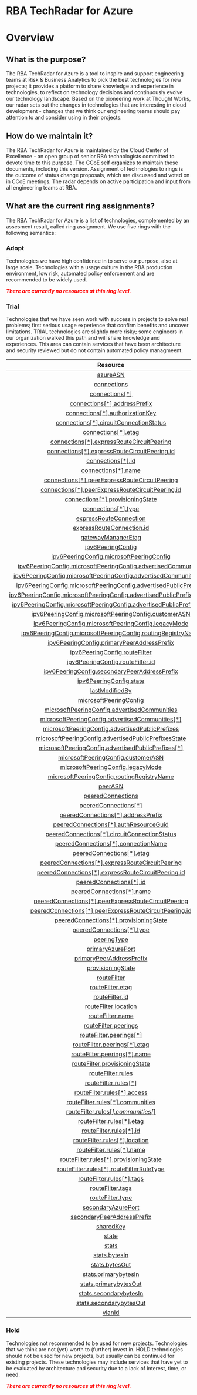 
RBA TechRadar for Azure
=======================

# Overview

## What is the purpose?


The RBA TechRadar for Azure is a tool to inspire and support engineering teams at Risk & Business Analytics to pick the best technologies for new projects; it provides a platform to share knowledge and experience in technologies, to reflect on technology decisions and continuously evolve our technology landscape.  Based on the pioneering work at Thought Works, our radar sets out the changes in technologies that are interesting in cloud development - changes that we think our engineering teams should pay attention to and consider using in their projects.
## How do we maintain it?


The RBA TechRadar for Azure is maintained by the Cloud Center of Excellence - an open group of senior RBA technologists committed to devote time to this purpose.  The CCoE self organizes to maintain these documents, including this version.  Assignment of technologies to rings is the outcome of status change proposals, which are discussed and voted on in CCoE meetings.  The radar depends on active participation and input from all engineering teams at RBA.
## What are the current ring assignments?


The RBA TechRadar for Azure is a list of technologies, complemented by an assesment result, called ring assignment.  We use five rings with the following semantics:
### Adopt


Technologies we have high confidence in to serve our purpose, also at large scale.  Technologies with a usage culture in the RBA production environment, low risk, automated policy enforcement and are recommended to be widely used.  
  
***<font color="red"> There are currently no resources at this ring level. </font>***
### Trial


Technologies that we have seen work with success in projects to solve real problems;  first serious usage experience that confirm benefits and uncover limitations.  TRIAL technologies are slightly more risky; some engineers in our organization walked this path and will share knowledge and experiences.  This area can contain services that have been architecture and security reviewed but do not contain automated policy managmeent.  

|Resource|Description|Path|Status|
| :---: | :---: | :---: | :---: |
|[azureASN](https://github.com/openrba/python-azure-techradar/blob/master/Microsoft.Network/expressRouteCircuits/peerings/azureASN/README.md)|UNKNOWN|Microsoft.Network/expressRouteCircuits/peerings/azureASN|TRIAL|
|[connections](https://github.com/openrba/python-azure-techradar/blob/master/Microsoft.Network/expressRouteCircuits/peerings/connections/README.md)|UNKNOWN|Microsoft.Network/expressRouteCircuits/peerings/connections|TRIAL|
|[connections[*]](https://github.com/openrba/python-azure-techradar/blob/master/Microsoft.Network/expressRouteCircuits/peerings/connections[*]/README.md)|UNKNOWN|Microsoft.Network/expressRouteCircuits/peerings/connections[*]|TRIAL|
|[connections[*].addressPrefix](https://github.com/openrba/python-azure-techradar/blob/master/Microsoft.Network/expressRouteCircuits/peerings/connections[*].addressPrefix/README.md)|UNKNOWN|Microsoft.Network/expressRouteCircuits/peerings/connections[*].addressPrefix|TRIAL|
|[connections[*].authorizationKey](https://github.com/openrba/python-azure-techradar/blob/master/Microsoft.Network/expressRouteCircuits/peerings/connections[*].authorizationKey/README.md)|UNKNOWN|Microsoft.Network/expressRouteCircuits/peerings/connections[*].authorizationKey|TRIAL|
|[connections[*].circuitConnectionStatus](https://github.com/openrba/python-azure-techradar/blob/master/Microsoft.Network/expressRouteCircuits/peerings/connections[*].circuitConnectionStatus/README.md)|UNKNOWN|Microsoft.Network/expressRouteCircuits/peerings/connections[*].circuitConnectionStatus|TRIAL|
|[connections[*].etag](https://github.com/openrba/python-azure-techradar/blob/master/Microsoft.Network/expressRouteCircuits/peerings/connections[*].etag/README.md)|UNKNOWN|Microsoft.Network/expressRouteCircuits/peerings/connections[*].etag|TRIAL|
|[connections[*].expressRouteCircuitPeering](https://github.com/openrba/python-azure-techradar/blob/master/Microsoft.Network/expressRouteCircuits/peerings/connections[*].expressRouteCircuitPeering/README.md)|UNKNOWN|Microsoft.Network/expressRouteCircuits/peerings/connections[*].expressRouteCircuitPeering|TRIAL|
|[connections[*].expressRouteCircuitPeering.id](https://github.com/openrba/python-azure-techradar/blob/master/Microsoft.Network/expressRouteCircuits/peerings/connections[*].expressRouteCircuitPeering.id/README.md)|UNKNOWN|Microsoft.Network/expressRouteCircuits/peerings/connections[*].expressRouteCircuitPeering.id|TRIAL|
|[connections[*].id](https://github.com/openrba/python-azure-techradar/blob/master/Microsoft.Network/expressRouteCircuits/peerings/connections[*].id/README.md)|UNKNOWN|Microsoft.Network/expressRouteCircuits/peerings/connections[*].id|TRIAL|
|[connections[*].name](https://github.com/openrba/python-azure-techradar/blob/master/Microsoft.Network/expressRouteCircuits/peerings/connections[*].name/README.md)|UNKNOWN|Microsoft.Network/expressRouteCircuits/peerings/connections[*].name|TRIAL|
|[connections[*].peerExpressRouteCircuitPeering](https://github.com/openrba/python-azure-techradar/blob/master/Microsoft.Network/expressRouteCircuits/peerings/connections[*].peerExpressRouteCircuitPeering/README.md)|UNKNOWN|Microsoft.Network/expressRouteCircuits/peerings/connections[*].peerExpressRouteCircuitPeering|TRIAL|
|[connections[*].peerExpressRouteCircuitPeering.id](https://github.com/openrba/python-azure-techradar/blob/master/Microsoft.Network/expressRouteCircuits/peerings/connections[*].peerExpressRouteCircuitPeering.id/README.md)|UNKNOWN|Microsoft.Network/expressRouteCircuits/peerings/connections[*].peerExpressRouteCircuitPeering.id|TRIAL|
|[connections[*].provisioningState](https://github.com/openrba/python-azure-techradar/blob/master/Microsoft.Network/expressRouteCircuits/peerings/connections[*].provisioningState/README.md)|UNKNOWN|Microsoft.Network/expressRouteCircuits/peerings/connections[*].provisioningState|TRIAL|
|[connections[*].type](https://github.com/openrba/python-azure-techradar/blob/master/Microsoft.Network/expressRouteCircuits/peerings/connections[*].type/README.md)|UNKNOWN|Microsoft.Network/expressRouteCircuits/peerings/connections[*].type|TRIAL|
|[expressRouteConnection](https://github.com/openrba/python-azure-techradar/blob/master/Microsoft.Network/expressRouteCircuits/peerings/expressRouteConnection/README.md)|UNKNOWN|Microsoft.Network/expressRouteCircuits/peerings/expressRouteConnection|TRIAL|
|[expressRouteConnection.id](https://github.com/openrba/python-azure-techradar/blob/master/Microsoft.Network/expressRouteCircuits/peerings/expressRouteConnection.id/README.md)|UNKNOWN|Microsoft.Network/expressRouteCircuits/peerings/expressRouteConnection.id|TRIAL|
|[gatewayManagerEtag](https://github.com/openrba/python-azure-techradar/blob/master/Microsoft.Network/expressRouteCircuits/peerings/gatewayManagerEtag/README.md)|UNKNOWN|Microsoft.Network/expressRouteCircuits/peerings/gatewayManagerEtag|TRIAL|
|[ipv6PeeringConfig](https://github.com/openrba/python-azure-techradar/blob/master/Microsoft.Network/expressRouteCircuits/peerings/ipv6PeeringConfig/README.md)|UNKNOWN|Microsoft.Network/expressRouteCircuits/peerings/ipv6PeeringConfig|TRIAL|
|[ipv6PeeringConfig.microsoftPeeringConfig](https://github.com/openrba/python-azure-techradar/blob/master/Microsoft.Network/expressRouteCircuits/peerings/ipv6PeeringConfig.microsoftPeeringConfig/README.md)|UNKNOWN|Microsoft.Network/expressRouteCircuits/peerings/ipv6PeeringConfig.microsoftPeeringConfig|TRIAL|
|[ipv6PeeringConfig.microsoftPeeringConfig.advertisedCommunities](https://github.com/openrba/python-azure-techradar/blob/master/Microsoft.Network/expressRouteCircuits/peerings/ipv6PeeringConfig.microsoftPeeringConfig.advertisedCommunities/README.md)|UNKNOWN|Microsoft.Network/expressRouteCircuits/peerings/ipv6PeeringConfig.microsoftPeeringConfig.advertisedCommunities|TRIAL|
|[ipv6PeeringConfig.microsoftPeeringConfig.advertisedCommunities[*]](https://github.com/openrba/python-azure-techradar/blob/master/Microsoft.Network/expressRouteCircuits/peerings/ipv6PeeringConfig.microsoftPeeringConfig.advertisedCommunities[*]/README.md)|UNKNOWN|Microsoft.Network/expressRouteCircuits/peerings/ipv6PeeringConfig.microsoftPeeringConfig.advertisedCommunities[*]|TRIAL|
|[ipv6PeeringConfig.microsoftPeeringConfig.advertisedPublicPrefixes](https://github.com/openrba/python-azure-techradar/blob/master/Microsoft.Network/expressRouteCircuits/peerings/ipv6PeeringConfig.microsoftPeeringConfig.advertisedPublicPrefixes/README.md)|UNKNOWN|Microsoft.Network/expressRouteCircuits/peerings/ipv6PeeringConfig.microsoftPeeringConfig.advertisedPublicPrefixes|TRIAL|
|[ipv6PeeringConfig.microsoftPeeringConfig.advertisedPublicPrefixesState](https://github.com/openrba/python-azure-techradar/blob/master/Microsoft.Network/expressRouteCircuits/peerings/ipv6PeeringConfig.microsoftPeeringConfig.advertisedPublicPrefixesState/README.md)|UNKNOWN|Microsoft.Network/expressRouteCircuits/peerings/ipv6PeeringConfig.microsoftPeeringConfig.advertisedPublicPrefixesState|TRIAL|
|[ipv6PeeringConfig.microsoftPeeringConfig.advertisedPublicPrefixes[*]](https://github.com/openrba/python-azure-techradar/blob/master/Microsoft.Network/expressRouteCircuits/peerings/ipv6PeeringConfig.microsoftPeeringConfig.advertisedPublicPrefixes[*]/README.md)|UNKNOWN|Microsoft.Network/expressRouteCircuits/peerings/ipv6PeeringConfig.microsoftPeeringConfig.advertisedPublicPrefixes[*]|TRIAL|
|[ipv6PeeringConfig.microsoftPeeringConfig.customerASN](https://github.com/openrba/python-azure-techradar/blob/master/Microsoft.Network/expressRouteCircuits/peerings/ipv6PeeringConfig.microsoftPeeringConfig.customerASN/README.md)|UNKNOWN|Microsoft.Network/expressRouteCircuits/peerings/ipv6PeeringConfig.microsoftPeeringConfig.customerASN|TRIAL|
|[ipv6PeeringConfig.microsoftPeeringConfig.legacyMode](https://github.com/openrba/python-azure-techradar/blob/master/Microsoft.Network/expressRouteCircuits/peerings/ipv6PeeringConfig.microsoftPeeringConfig.legacyMode/README.md)|UNKNOWN|Microsoft.Network/expressRouteCircuits/peerings/ipv6PeeringConfig.microsoftPeeringConfig.legacyMode|TRIAL|
|[ipv6PeeringConfig.microsoftPeeringConfig.routingRegistryName](https://github.com/openrba/python-azure-techradar/blob/master/Microsoft.Network/expressRouteCircuits/peerings/ipv6PeeringConfig.microsoftPeeringConfig.routingRegistryName/README.md)|UNKNOWN|Microsoft.Network/expressRouteCircuits/peerings/ipv6PeeringConfig.microsoftPeeringConfig.routingRegistryName|TRIAL|
|[ipv6PeeringConfig.primaryPeerAddressPrefix](https://github.com/openrba/python-azure-techradar/blob/master/Microsoft.Network/expressRouteCircuits/peerings/ipv6PeeringConfig.primaryPeerAddressPrefix/README.md)|UNKNOWN|Microsoft.Network/expressRouteCircuits/peerings/ipv6PeeringConfig.primaryPeerAddressPrefix|TRIAL|
|[ipv6PeeringConfig.routeFilter](https://github.com/openrba/python-azure-techradar/blob/master/Microsoft.Network/expressRouteCircuits/peerings/ipv6PeeringConfig.routeFilter/README.md)|UNKNOWN|Microsoft.Network/expressRouteCircuits/peerings/ipv6PeeringConfig.routeFilter|TRIAL|
|[ipv6PeeringConfig.routeFilter.id](https://github.com/openrba/python-azure-techradar/blob/master/Microsoft.Network/expressRouteCircuits/peerings/ipv6PeeringConfig.routeFilter.id/README.md)|UNKNOWN|Microsoft.Network/expressRouteCircuits/peerings/ipv6PeeringConfig.routeFilter.id|TRIAL|
|[ipv6PeeringConfig.secondaryPeerAddressPrefix](https://github.com/openrba/python-azure-techradar/blob/master/Microsoft.Network/expressRouteCircuits/peerings/ipv6PeeringConfig.secondaryPeerAddressPrefix/README.md)|UNKNOWN|Microsoft.Network/expressRouteCircuits/peerings/ipv6PeeringConfig.secondaryPeerAddressPrefix|TRIAL|
|[ipv6PeeringConfig.state](https://github.com/openrba/python-azure-techradar/blob/master/Microsoft.Network/expressRouteCircuits/peerings/ipv6PeeringConfig.state/README.md)|UNKNOWN|Microsoft.Network/expressRouteCircuits/peerings/ipv6PeeringConfig.state|TRIAL|
|[lastModifiedBy](https://github.com/openrba/python-azure-techradar/blob/master/Microsoft.Network/expressRouteCircuits/peerings/lastModifiedBy/README.md)|UNKNOWN|Microsoft.Network/expressRouteCircuits/peerings/lastModifiedBy|TRIAL|
|[microsoftPeeringConfig](https://github.com/openrba/python-azure-techradar/blob/master/Microsoft.Network/expressRouteCircuits/peerings/microsoftPeeringConfig/README.md)|UNKNOWN|Microsoft.Network/expressRouteCircuits/peerings/microsoftPeeringConfig|TRIAL|
|[microsoftPeeringConfig.advertisedCommunities](https://github.com/openrba/python-azure-techradar/blob/master/Microsoft.Network/expressRouteCircuits/peerings/microsoftPeeringConfig.advertisedCommunities/README.md)|UNKNOWN|Microsoft.Network/expressRouteCircuits/peerings/microsoftPeeringConfig.advertisedCommunities|TRIAL|
|[microsoftPeeringConfig.advertisedCommunities[*]](https://github.com/openrba/python-azure-techradar/blob/master/Microsoft.Network/expressRouteCircuits/peerings/microsoftPeeringConfig.advertisedCommunities[*]/README.md)|UNKNOWN|Microsoft.Network/expressRouteCircuits/peerings/microsoftPeeringConfig.advertisedCommunities[*]|TRIAL|
|[microsoftPeeringConfig.advertisedPublicPrefixes](https://github.com/openrba/python-azure-techradar/blob/master/Microsoft.Network/expressRouteCircuits/peerings/microsoftPeeringConfig.advertisedPublicPrefixes/README.md)|UNKNOWN|Microsoft.Network/expressRouteCircuits/peerings/microsoftPeeringConfig.advertisedPublicPrefixes|TRIAL|
|[microsoftPeeringConfig.advertisedPublicPrefixesState](https://github.com/openrba/python-azure-techradar/blob/master/Microsoft.Network/expressRouteCircuits/peerings/microsoftPeeringConfig.advertisedPublicPrefixesState/README.md)|UNKNOWN|Microsoft.Network/expressRouteCircuits/peerings/microsoftPeeringConfig.advertisedPublicPrefixesState|TRIAL|
|[microsoftPeeringConfig.advertisedPublicPrefixes[*]](https://github.com/openrba/python-azure-techradar/blob/master/Microsoft.Network/expressRouteCircuits/peerings/microsoftPeeringConfig.advertisedPublicPrefixes[*]/README.md)|UNKNOWN|Microsoft.Network/expressRouteCircuits/peerings/microsoftPeeringConfig.advertisedPublicPrefixes[*]|TRIAL|
|[microsoftPeeringConfig.customerASN](https://github.com/openrba/python-azure-techradar/blob/master/Microsoft.Network/expressRouteCircuits/peerings/microsoftPeeringConfig.customerASN/README.md)|UNKNOWN|Microsoft.Network/expressRouteCircuits/peerings/microsoftPeeringConfig.customerASN|TRIAL|
|[microsoftPeeringConfig.legacyMode](https://github.com/openrba/python-azure-techradar/blob/master/Microsoft.Network/expressRouteCircuits/peerings/microsoftPeeringConfig.legacyMode/README.md)|UNKNOWN|Microsoft.Network/expressRouteCircuits/peerings/microsoftPeeringConfig.legacyMode|TRIAL|
|[microsoftPeeringConfig.routingRegistryName](https://github.com/openrba/python-azure-techradar/blob/master/Microsoft.Network/expressRouteCircuits/peerings/microsoftPeeringConfig.routingRegistryName/README.md)|UNKNOWN|Microsoft.Network/expressRouteCircuits/peerings/microsoftPeeringConfig.routingRegistryName|TRIAL|
|[peerASN](https://github.com/openrba/python-azure-techradar/blob/master/Microsoft.Network/expressRouteCircuits/peerings/peerASN/README.md)|UNKNOWN|Microsoft.Network/expressRouteCircuits/peerings/peerASN|TRIAL|
|[peeredConnections](https://github.com/openrba/python-azure-techradar/blob/master/Microsoft.Network/expressRouteCircuits/peerings/peeredConnections/README.md)|UNKNOWN|Microsoft.Network/expressRouteCircuits/peerings/peeredConnections|TRIAL|
|[peeredConnections[*]](https://github.com/openrba/python-azure-techradar/blob/master/Microsoft.Network/expressRouteCircuits/peerings/peeredConnections[*]/README.md)|UNKNOWN|Microsoft.Network/expressRouteCircuits/peerings/peeredConnections[*]|TRIAL|
|[peeredConnections[*].addressPrefix](https://github.com/openrba/python-azure-techradar/blob/master/Microsoft.Network/expressRouteCircuits/peerings/peeredConnections[*].addressPrefix/README.md)|UNKNOWN|Microsoft.Network/expressRouteCircuits/peerings/peeredConnections[*].addressPrefix|TRIAL|
|[peeredConnections[*].authResourceGuid](https://github.com/openrba/python-azure-techradar/blob/master/Microsoft.Network/expressRouteCircuits/peerings/peeredConnections[*].authResourceGuid/README.md)|UNKNOWN|Microsoft.Network/expressRouteCircuits/peerings/peeredConnections[*].authResourceGuid|TRIAL|
|[peeredConnections[*].circuitConnectionStatus](https://github.com/openrba/python-azure-techradar/blob/master/Microsoft.Network/expressRouteCircuits/peerings/peeredConnections[*].circuitConnectionStatus/README.md)|UNKNOWN|Microsoft.Network/expressRouteCircuits/peerings/peeredConnections[*].circuitConnectionStatus|TRIAL|
|[peeredConnections[*].connectionName](https://github.com/openrba/python-azure-techradar/blob/master/Microsoft.Network/expressRouteCircuits/peerings/peeredConnections[*].connectionName/README.md)|UNKNOWN|Microsoft.Network/expressRouteCircuits/peerings/peeredConnections[*].connectionName|TRIAL|
|[peeredConnections[*].etag](https://github.com/openrba/python-azure-techradar/blob/master/Microsoft.Network/expressRouteCircuits/peerings/peeredConnections[*].etag/README.md)|UNKNOWN|Microsoft.Network/expressRouteCircuits/peerings/peeredConnections[*].etag|TRIAL|
|[peeredConnections[*].expressRouteCircuitPeering](https://github.com/openrba/python-azure-techradar/blob/master/Microsoft.Network/expressRouteCircuits/peerings/peeredConnections[*].expressRouteCircuitPeering/README.md)|UNKNOWN|Microsoft.Network/expressRouteCircuits/peerings/peeredConnections[*].expressRouteCircuitPeering|TRIAL|
|[peeredConnections[*].expressRouteCircuitPeering.id](https://github.com/openrba/python-azure-techradar/blob/master/Microsoft.Network/expressRouteCircuits/peerings/peeredConnections[*].expressRouteCircuitPeering.id/README.md)|UNKNOWN|Microsoft.Network/expressRouteCircuits/peerings/peeredConnections[*].expressRouteCircuitPeering.id|TRIAL|
|[peeredConnections[*].id](https://github.com/openrba/python-azure-techradar/blob/master/Microsoft.Network/expressRouteCircuits/peerings/peeredConnections[*].id/README.md)|UNKNOWN|Microsoft.Network/expressRouteCircuits/peerings/peeredConnections[*].id|TRIAL|
|[peeredConnections[*].name](https://github.com/openrba/python-azure-techradar/blob/master/Microsoft.Network/expressRouteCircuits/peerings/peeredConnections[*].name/README.md)|UNKNOWN|Microsoft.Network/expressRouteCircuits/peerings/peeredConnections[*].name|TRIAL|
|[peeredConnections[*].peerExpressRouteCircuitPeering](https://github.com/openrba/python-azure-techradar/blob/master/Microsoft.Network/expressRouteCircuits/peerings/peeredConnections[*].peerExpressRouteCircuitPeering/README.md)|UNKNOWN|Microsoft.Network/expressRouteCircuits/peerings/peeredConnections[*].peerExpressRouteCircuitPeering|TRIAL|
|[peeredConnections[*].peerExpressRouteCircuitPeering.id](https://github.com/openrba/python-azure-techradar/blob/master/Microsoft.Network/expressRouteCircuits/peerings/peeredConnections[*].peerExpressRouteCircuitPeering.id/README.md)|UNKNOWN|Microsoft.Network/expressRouteCircuits/peerings/peeredConnections[*].peerExpressRouteCircuitPeering.id|TRIAL|
|[peeredConnections[*].provisioningState](https://github.com/openrba/python-azure-techradar/blob/master/Microsoft.Network/expressRouteCircuits/peerings/peeredConnections[*].provisioningState/README.md)|UNKNOWN|Microsoft.Network/expressRouteCircuits/peerings/peeredConnections[*].provisioningState|TRIAL|
|[peeredConnections[*].type](https://github.com/openrba/python-azure-techradar/blob/master/Microsoft.Network/expressRouteCircuits/peerings/peeredConnections[*].type/README.md)|UNKNOWN|Microsoft.Network/expressRouteCircuits/peerings/peeredConnections[*].type|TRIAL|
|[peeringType](https://github.com/openrba/python-azure-techradar/blob/master/Microsoft.Network/expressRouteCircuits/peerings/peeringType/README.md)|UNKNOWN|Microsoft.Network/expressRouteCircuits/peerings/peeringType|TRIAL|
|[primaryAzurePort](https://github.com/openrba/python-azure-techradar/blob/master/Microsoft.Network/expressRouteCircuits/peerings/primaryAzurePort/README.md)|UNKNOWN|Microsoft.Network/expressRouteCircuits/peerings/primaryAzurePort|TRIAL|
|[primaryPeerAddressPrefix](https://github.com/openrba/python-azure-techradar/blob/master/Microsoft.Network/expressRouteCircuits/peerings/primaryPeerAddressPrefix/README.md)|UNKNOWN|Microsoft.Network/expressRouteCircuits/peerings/primaryPeerAddressPrefix|TRIAL|
|[provisioningState](https://github.com/openrba/python-azure-techradar/blob/master/Microsoft.Network/expressRouteCircuits/peerings/provisioningState/README.md)|UNKNOWN|Microsoft.Network/expressRouteCircuits/peerings/provisioningState|TRIAL|
|[routeFilter](https://github.com/openrba/python-azure-techradar/blob/master/Microsoft.Network/expressRouteCircuits/peerings/routeFilter/README.md)|UNKNOWN|Microsoft.Network/expressRouteCircuits/peerings/routeFilter|TRIAL|
|[routeFilter.etag](https://github.com/openrba/python-azure-techradar/blob/master/Microsoft.Network/expressRouteCircuits/peerings/routeFilter.etag/README.md)|UNKNOWN|Microsoft.Network/expressRouteCircuits/peerings/routeFilter.etag|TRIAL|
|[routeFilter.id](https://github.com/openrba/python-azure-techradar/blob/master/Microsoft.Network/expressRouteCircuits/peerings/routeFilter.id/README.md)|UNKNOWN|Microsoft.Network/expressRouteCircuits/peerings/routeFilter.id|TRIAL|
|[routeFilter.location](https://github.com/openrba/python-azure-techradar/blob/master/Microsoft.Network/expressRouteCircuits/peerings/routeFilter.location/README.md)|UNKNOWN|Microsoft.Network/expressRouteCircuits/peerings/routeFilter.location|TRIAL|
|[routeFilter.name](https://github.com/openrba/python-azure-techradar/blob/master/Microsoft.Network/expressRouteCircuits/peerings/routeFilter.name/README.md)|UNKNOWN|Microsoft.Network/expressRouteCircuits/peerings/routeFilter.name|TRIAL|
|[routeFilter.peerings](https://github.com/openrba/python-azure-techradar/blob/master/Microsoft.Network/expressRouteCircuits/peerings/routeFilter.peerings/README.md)|UNKNOWN|Microsoft.Network/expressRouteCircuits/peerings/routeFilter.peerings|TRIAL|
|[routeFilter.peerings[*]](https://github.com/openrba/python-azure-techradar/blob/master/Microsoft.Network/expressRouteCircuits/peerings/routeFilter.peerings[*]/README.md)|UNKNOWN|Microsoft.Network/expressRouteCircuits/peerings/routeFilter.peerings[*]|TRIAL|
|[routeFilter.peerings[*].etag](https://github.com/openrba/python-azure-techradar/blob/master/Microsoft.Network/expressRouteCircuits/peerings/routeFilter.peerings[*].etag/README.md)|UNKNOWN|Microsoft.Network/expressRouteCircuits/peerings/routeFilter.peerings[*].etag|TRIAL|
|[routeFilter.peerings[*].name](https://github.com/openrba/python-azure-techradar/blob/master/Microsoft.Network/expressRouteCircuits/peerings/routeFilter.peerings[*].name/README.md)|UNKNOWN|Microsoft.Network/expressRouteCircuits/peerings/routeFilter.peerings[*].name|TRIAL|
|[routeFilter.provisioningState](https://github.com/openrba/python-azure-techradar/blob/master/Microsoft.Network/expressRouteCircuits/peerings/routeFilter.provisioningState/README.md)|UNKNOWN|Microsoft.Network/expressRouteCircuits/peerings/routeFilter.provisioningState|TRIAL|
|[routeFilter.rules](https://github.com/openrba/python-azure-techradar/blob/master/Microsoft.Network/expressRouteCircuits/peerings/routeFilter.rules/README.md)|UNKNOWN|Microsoft.Network/expressRouteCircuits/peerings/routeFilter.rules|TRIAL|
|[routeFilter.rules[*]](https://github.com/openrba/python-azure-techradar/blob/master/Microsoft.Network/expressRouteCircuits/peerings/routeFilter.rules[*]/README.md)|UNKNOWN|Microsoft.Network/expressRouteCircuits/peerings/routeFilter.rules[*]|TRIAL|
|[routeFilter.rules[*].access](https://github.com/openrba/python-azure-techradar/blob/master/Microsoft.Network/expressRouteCircuits/peerings/routeFilter.rules[*].access/README.md)|UNKNOWN|Microsoft.Network/expressRouteCircuits/peerings/routeFilter.rules[*].access|TRIAL|
|[routeFilter.rules[*].communities](https://github.com/openrba/python-azure-techradar/blob/master/Microsoft.Network/expressRouteCircuits/peerings/routeFilter.rules[*].communities/README.md)|UNKNOWN|Microsoft.Network/expressRouteCircuits/peerings/routeFilter.rules[*].communities|TRIAL|
|[routeFilter.rules[*].communities[*]](https://github.com/openrba/python-azure-techradar/blob/master/Microsoft.Network/expressRouteCircuits/peerings/routeFilter.rules[*].communities[*]/README.md)|UNKNOWN|Microsoft.Network/expressRouteCircuits/peerings/routeFilter.rules[*].communities[*]|TRIAL|
|[routeFilter.rules[*].etag](https://github.com/openrba/python-azure-techradar/blob/master/Microsoft.Network/expressRouteCircuits/peerings/routeFilter.rules[*].etag/README.md)|UNKNOWN|Microsoft.Network/expressRouteCircuits/peerings/routeFilter.rules[*].etag|TRIAL|
|[routeFilter.rules[*].id](https://github.com/openrba/python-azure-techradar/blob/master/Microsoft.Network/expressRouteCircuits/peerings/routeFilter.rules[*].id/README.md)|UNKNOWN|Microsoft.Network/expressRouteCircuits/peerings/routeFilter.rules[*].id|TRIAL|
|[routeFilter.rules[*].location](https://github.com/openrba/python-azure-techradar/blob/master/Microsoft.Network/expressRouteCircuits/peerings/routeFilter.rules[*].location/README.md)|UNKNOWN|Microsoft.Network/expressRouteCircuits/peerings/routeFilter.rules[*].location|TRIAL|
|[routeFilter.rules[*].name](https://github.com/openrba/python-azure-techradar/blob/master/Microsoft.Network/expressRouteCircuits/peerings/routeFilter.rules[*].name/README.md)|UNKNOWN|Microsoft.Network/expressRouteCircuits/peerings/routeFilter.rules[*].name|TRIAL|
|[routeFilter.rules[*].provisioningState](https://github.com/openrba/python-azure-techradar/blob/master/Microsoft.Network/expressRouteCircuits/peerings/routeFilter.rules[*].provisioningState/README.md)|UNKNOWN|Microsoft.Network/expressRouteCircuits/peerings/routeFilter.rules[*].provisioningState|TRIAL|
|[routeFilter.rules[*].routeFilterRuleType](https://github.com/openrba/python-azure-techradar/blob/master/Microsoft.Network/expressRouteCircuits/peerings/routeFilter.rules[*].routeFilterRuleType/README.md)|UNKNOWN|Microsoft.Network/expressRouteCircuits/peerings/routeFilter.rules[*].routeFilterRuleType|TRIAL|
|[routeFilter.rules[*].tags](https://github.com/openrba/python-azure-techradar/blob/master/Microsoft.Network/expressRouteCircuits/peerings/routeFilter.rules[*].tags/README.md)|UNKNOWN|Microsoft.Network/expressRouteCircuits/peerings/routeFilter.rules[*].tags|TRIAL|
|[routeFilter.tags](https://github.com/openrba/python-azure-techradar/blob/master/Microsoft.Network/expressRouteCircuits/peerings/routeFilter.tags/README.md)|UNKNOWN|Microsoft.Network/expressRouteCircuits/peerings/routeFilter.tags|TRIAL|
|[routeFilter.type](https://github.com/openrba/python-azure-techradar/blob/master/Microsoft.Network/expressRouteCircuits/peerings/routeFilter.type/README.md)|UNKNOWN|Microsoft.Network/expressRouteCircuits/peerings/routeFilter.type|TRIAL|
|[secondaryAzurePort](https://github.com/openrba/python-azure-techradar/blob/master/Microsoft.Network/expressRouteCircuits/peerings/secondaryAzurePort/README.md)|UNKNOWN|Microsoft.Network/expressRouteCircuits/peerings/secondaryAzurePort|TRIAL|
|[secondaryPeerAddressPrefix](https://github.com/openrba/python-azure-techradar/blob/master/Microsoft.Network/expressRouteCircuits/peerings/secondaryPeerAddressPrefix/README.md)|UNKNOWN|Microsoft.Network/expressRouteCircuits/peerings/secondaryPeerAddressPrefix|TRIAL|
|[sharedKey](https://github.com/openrba/python-azure-techradar/blob/master/Microsoft.Network/expressRouteCircuits/peerings/sharedKey/README.md)|UNKNOWN|Microsoft.Network/expressRouteCircuits/peerings/sharedKey|TRIAL|
|[state](https://github.com/openrba/python-azure-techradar/blob/master/Microsoft.Network/expressRouteCircuits/peerings/state/README.md)|UNKNOWN|Microsoft.Network/expressRouteCircuits/peerings/state|TRIAL|
|[stats](https://github.com/openrba/python-azure-techradar/blob/master/Microsoft.Network/expressRouteCircuits/peerings/stats/README.md)|UNKNOWN|Microsoft.Network/expressRouteCircuits/peerings/stats|TRIAL|
|[stats.bytesIn](https://github.com/openrba/python-azure-techradar/blob/master/Microsoft.Network/expressRouteCircuits/peerings/stats.bytesIn/README.md)|UNKNOWN|Microsoft.Network/expressRouteCircuits/peerings/stats.bytesIn|TRIAL|
|[stats.bytesOut](https://github.com/openrba/python-azure-techradar/blob/master/Microsoft.Network/expressRouteCircuits/peerings/stats.bytesOut/README.md)|UNKNOWN|Microsoft.Network/expressRouteCircuits/peerings/stats.bytesOut|TRIAL|
|[stats.primarybytesIn](https://github.com/openrba/python-azure-techradar/blob/master/Microsoft.Network/expressRouteCircuits/peerings/stats.primarybytesIn/README.md)|UNKNOWN|Microsoft.Network/expressRouteCircuits/peerings/stats.primarybytesIn|TRIAL|
|[stats.primarybytesOut](https://github.com/openrba/python-azure-techradar/blob/master/Microsoft.Network/expressRouteCircuits/peerings/stats.primarybytesOut/README.md)|UNKNOWN|Microsoft.Network/expressRouteCircuits/peerings/stats.primarybytesOut|TRIAL|
|[stats.secondarybytesIn](https://github.com/openrba/python-azure-techradar/blob/master/Microsoft.Network/expressRouteCircuits/peerings/stats.secondarybytesIn/README.md)|UNKNOWN|Microsoft.Network/expressRouteCircuits/peerings/stats.secondarybytesIn|TRIAL|
|[stats.secondarybytesOut](https://github.com/openrba/python-azure-techradar/blob/master/Microsoft.Network/expressRouteCircuits/peerings/stats.secondarybytesOut/README.md)|UNKNOWN|Microsoft.Network/expressRouteCircuits/peerings/stats.secondarybytesOut|TRIAL|
|[vlanId](https://github.com/openrba/python-azure-techradar/blob/master/Microsoft.Network/expressRouteCircuits/peerings/vlanId/README.md)|UNKNOWN|Microsoft.Network/expressRouteCircuits/peerings/vlanId|TRIAL|

### Hold


Technologies not recommended to be used for new projects. Technologies that we think are not (yet) worth to (further) invest in.  HOLD technologies should not be used for new projects, but usually can be continued for existing projects.  These technologies may include services that have yet to be evaluated by architecture and security due to a lack of interest, time, or need.  
  
***<font color="red"> There are currently no resources at this ring level. </font>***